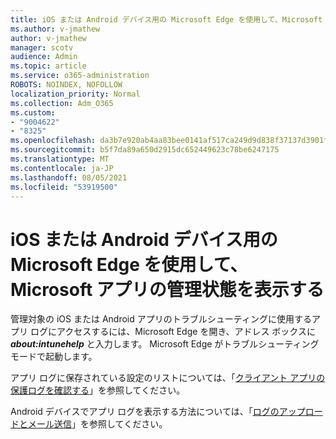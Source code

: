 ```yaml
---
title: iOS または Android デバイス用の Microsoft Edge を使用して、Microsoft アプリの管理状態を表示する
ms.author: v-jmathew
author: v-jmathew
manager: scotv
audience: Admin
ms.topic: article
ms.service: o365-administration
ROBOTS: NOINDEX, NOFOLLOW
localization_priority: Normal
ms.collection: Adm_O365
ms.custom:
- "9004622"
- "8325"
ms.openlocfilehash: da3b7e920ab4aa83bee0141af517ca249d9d838f37137d3901f6841b98ba9aae
ms.sourcegitcommit: b5f7da89a650d2915dc652449623c78be6247175
ms.translationtype: MT
ms.contentlocale: ja-JP
ms.lasthandoff: 08/05/2021
ms.locfileid: "53919500"
---
```

# <a name="view-the-management-status-of-microsoft-apps-using-microsoft-edge-for-ios-or-android-devices"></a>iOS または Android デバイス用の Microsoft Edge を使用して、Microsoft アプリの管理状態を表示する

管理対象の iOS または Android アプリのトラブルシューティングに使用するアプリ ログにアクセスするには、Microsoft Edge を開き、アドレス ボックスに ***about:intunehelp*** と入力します。 Microsoft Edge がトラブルシューティング モードで起動します。

アプリ ログに保存されている設定のリストについては、「[クライアント アプリの保護ログを確認する](https://go.microsoft.com/fwlink/?linkid=2141401)」を参照してください。

Android デバイスでアプリ ログを表示する方法については、「[ログのアップロードとメール送信](https://go.microsoft.com/fwlink/?linkid=2141408)」を参照してください。
